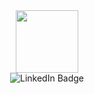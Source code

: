 <div id="header" align="center">
  <img src="https://media.giphy.com/media/3kPDmoWdBpQPNhCnUG/giphy.gif" width="100"/>
</div>

<div id="badges" align="center">
  <img src="https://img.shields.io/badge/LinkedIn-blue?logo=linkedin&logoColor=white&style=for-the-badge" alt="LinkedIn Badge"/>
  <br>
  <img src="https://komarev.com/ghpvc/?username=mike-tyred&style=flat-square&color=blue" alt=""/>
</div>

